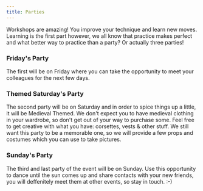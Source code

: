 ```yaml
---
title: Parties
---
```


Workshops are amazing! You improve your technique and learn new moves. Learning is the first part however, we all know that practice makes perfect and what better way to practice than a party? Or actually three parties!

### Friday's Party

The first will be on Friday where you can take the opportunity to meet your colleagues for the next few days.

### Themed Saturday's Party

The second party will be on Saturday and in order to spice things up a little, it will be Medieval Themed. We don't expect you to have medieval clothing in your wardrobe, so don't get out of your way to purchase some. Feel free to get creative with what you have: corsettes, vests & other stuff. We still want this party to be a memorable one, so we will provide a few props and costumes which you can use to take pictures.

### Sunday's Party

The third and last party of the event will be on Sunday. Use this opportunity to dance until the sun comes up and share contacts with your new friends, you will deffenitely meet them at other events, so stay in touch. :-)